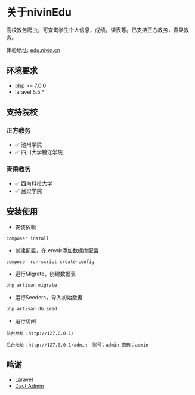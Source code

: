 # 关于nivinEdu
高校教务爬虫，可查询学生个人信息，成绩，课表等。已支持正方教务，青果教务。

体验地址: [edu.nivin.cn](http://edu.nivin.cn/)

## 环境要求
- php >= 7.0.0
- laravel 5.5.*

## 支持院校

### 正方教务

- :white_check_mark: 池州学院
- :white_check_mark: 四川大学锦江学院

### 青果教务

- :white_check_mark: 西南科技大学
- :white_check_mark: 吕梁学院

## 安装使用

- 安装依赖

```bash
composer install
```

- 创建配置，在.env中添加数据库配置

```bash
composer run-script create-config
```

- 运行Migrate，创建数据表

```bash
php artisan migrate
```

- 运行Seeders，导入初始数据

```bash
php artisan db:seed
```

- 运行访问

```text
前台地址：http://127.0.0.1/

后台地址：http://127.0.0.1/admin  账号：admin 密码：admin
```

## 鸣谢
+ [Laravel](https://laravel.com/)
+ [Dact Admin](http://www.dcatadmin.com/)